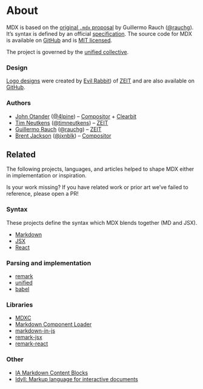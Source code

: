 
# About

MDX is based on the [original `.mdx` proposal][idea] by Guillermo Rauch
([@rauchg][rauchg]).  It’s syntax is defined by an official [specification][].
The source code for MDX is available on [GitHub][] and is [MIT licensed][license].

The project is governed by the [unified collective][governance].

### Design

[Logo designs][design] were created by [Evil Rabbit][]) of [ZEIT][] and are also
available on [GitHub][design].

### Authors

*   [John Otander][john] ([@4lpine][4lpine]) – [Compositor][] + [Clearbit][]
*   [Tim Neutkens][tim] ([@timneutkens][timneutkens]) – [ZEIT][]
*   [Guillermo Rauch][guillermo] ([@rauchg][rauchg]) – [ZEIT][]
*   [Brent Jackson][brent] ([@jxnblk][jxnblk]) – [Compositor][]

## Related

The following projects, languages, and articles helped to shape MDX either in
implementation or inspiration.

Is your work missing?
If you have related work or prior art we’ve failed to reference, please open a
PR!

### Syntax

These projects define the syntax which MDX blends together (MD and JSX).

*   [Markdown](https://daringfireball.net/projects/markdown/syntax)
*   [JSX](https://reactjs.org/docs/introducing-jsx.html)
*   [React](https://reactjs.org/)

### Parsing and implementation

*   [remark](https://remark.js.org)
*   [unified](https://unified.js.org)
*   [babel](https://babeljs.io)

### Libraries

*   [MDXC](https://github.com/jamesknelson/mdxc)
*   [Markdown Component Loader](https://github.com/ticky/markdown-component-loader)
*   [markdown-in-js](https://github.com/threepointone/markdown-in-js)
*   [remark-jsx](https://github.com/fazouane-marouane/remark-jsx)
*   [remark-react](https://github.com/mapbox/remark-react)

### Other

*   [IA Markdown Content Blocks](https://github.com/iainc/Markdown-Content-Blocks)
*   [Idyll: Markup language for interactive documents](https://idyll-lang.org)

[github]: https://github.com/mdx-js/mdx

[license]: https://github.com/mdx-js/mdx/blob/master/license

[specification]: https://github.com/mdx-js/specification

[governance]: https://github.com/unifiedjs/governance

[design]: https://github.com/mdx-js/design

[idea]: https://spectrum.chat/thread/1021be59-2738-4511-aceb-c66921050b9a

[john]: https://johno.com

[tim]: https://github.com/timneutkens

[guillermo]: https://rauchg.com

[brent]: https://jxnblk.com

[4lpine]: https://twitter.com/4lpine

[rauchg]: https://twitter.com/rauchg

[timneutkens]: https://twitter.com/timneutkens

[jxnblk]: https://twitter.com/jxnblk

[evil rabbit]: https://twitter.com/evilrabbit_

[compositor]: https://compositor.io

[zeit]: https://zeit.co

[clearbit]: https://clearbit.com
